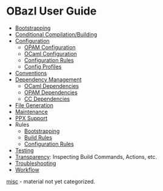 # OBazl User Guide

* [Bootstrapping](bootstrap.md)
* [Conditional Compilation/Building]()
* [Configuration](configuration.md)
  * [OPAM Configuration](configuration.md#opamconfig)
  * [OCaml Configuration](configuration.md#ocamlconfig)
  * [Configuration Rules](configrules.md)
  * [Config Profiles](configprofiles.md)
* [Conventions](conventions.md)
* [Dependency Management](depmgmt.md)
  * [OCaml Dependencies](dependencies_ocaml.md)
  * [OPAM Dependencies](dependencies_opam.md)
  * [CC Dependencies](dependencies_cc.md)
* [File Generation](filegen.md)
* [Maintenance](maintenance.md)
* [PPX Support](ppx.md)
* Rules
  * [Bootstrapping](bootstrap.md#rules)
  * [Build Rules](build_rules.md)
  * [Configuration Rules](configrules.md)
* [Testing](testing.md)
* [Transparency](transparency.md): Inspecting Build Commands, Actions, etc.
* [Troubleshooting](troubleshooting.md)
* [Workflow](workflow.md)

[misc](misc.md) - material not yet categorized.
